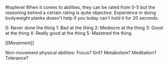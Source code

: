 #toplevel 
When it comes to abilities, they can be rated from 0-5 but the reasoning behind a certain rating is quite objective. Experience in doing bodyweight planks doesn't help if you today can't hold it for 20 seconds.

0: Never done the thing
1: Bad at the thing
2: Mediocre at the thing
3: Good at the thing
4: Really good at the thing
5: Mastered the thing

[[Movement]]

Non-movement physical abilities: Focus? Grit? Metabolism? Meditation? Tolerance? 

